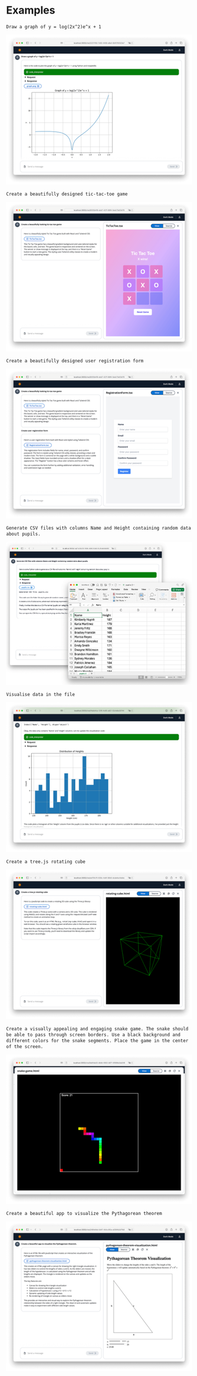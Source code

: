 # Examples

```
Draw a graph of y = log(2x^2)e^x + 1
```
![sample](./assets/screen01.png "Screenshot")
```
Create a beautifully designed tic-tac-toe game
```
![sample](./assets/screen02.png "Screenshot")
```
Create a beautifully designed user registration form
```
![sample](./assets/screen03.png "Screenshot")
```
Generate CSV files with columns Name and Height containing random data about pupils.
```
![sample](./assets/screen04.png "Screenshot")
```
Visualise data in the file
```
![sample](./assets/screen05.png "Screenshot")
```
Create a tree.js rotating cube
```
![sample](./assets/screen06.png "Screenshot")
```
Create a visually appealing and engaging snake game. The snake should be able to pass through screen borders. Use a black background and different colors for the snake segments. Place the game in the center of the screen.
```
![sample](./assets/screen07.png "Screenshot")
```
Create a beautiful app to visualize the Pythagorean theorem
```
![sample](./assets/screen08.png "Screenshot")